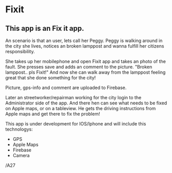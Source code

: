 # Fixit

## This app is an Fix it app.

An scenario is that an user, lets call her Peggy.
Peggy is walking around in the city she lives, notices an broken lamppost and wanna fulfill her citizens responsibility.

She takes up her mobilephone and open Fixit app and takes an photo of the fault. She presses save and adds an comment to the picture.
"Broken lamppost.. pls Fixit!" And now she can walk away from the lamppost feeling great that she done something for the city!

Picture, gps-info and comment are uploaded to Firebase.

Later an streetworker/repairman working for the city login to the Administrator side of the app.
And there hen can see what needs to be fixed on Apple maps, or on a tableview. He gets the driving instructions from Apple maps and get there to fix the problem!

This app is under development for IOS/Iphone and will include this technologys:

* GPS
* Apple Maps
* Firebase
* Camera

/A27


